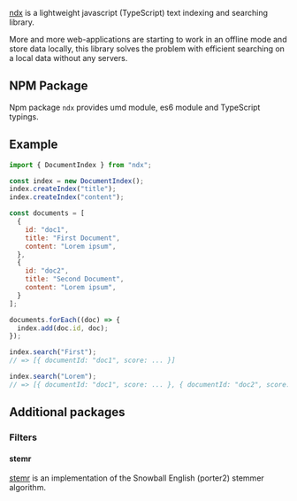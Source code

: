 [ndx](http://github.com/localvoid/ndx) is a lightweight javascript (TypeScript) text indexing and searching library.

More and more web-applications are starting to work in an offline mode and store data locally, this library solves the
problem with efficient searching on a local data without any servers.

## NPM Package

Npm package `ndx` provides umd module, es6 module and TypeScript typings.

## Example

```js
import { DocumentIndex } from "ndx";

const index = new DocumentIndex();
index.createIndex("title");
index.createIndex("content");

const documents = [
  {
    id: "doc1",
    title: "First Document",
    content: "Lorem ipsum",
  },
  {
    id: "doc2",
    title: "Second Document",
    content: "Lorem ipsum",
  }
];

documents.forEach((doc) => {
  index.add(doc.id, doc);
});

index.search("First");
// => [{ documentId: "doc1", score: ... }]

index.search("Lorem");
// => [{ documentId: "doc1", score: ... }, { documentId: "doc2", score: ... }]

```

## Additional packages

### Filters

#### stemr

[stemr](https://github.com/localvoid/stemr) is an implementation of the Snowball English (porter2) stemmer algorithm.
